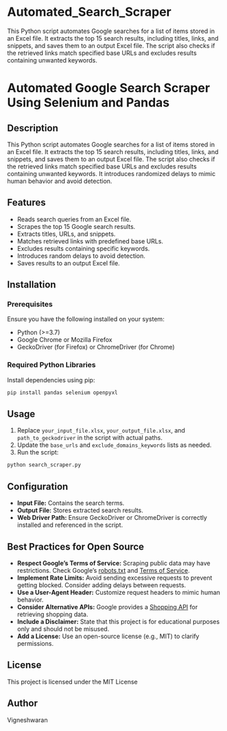 # Automated_Search_Scraper
This Python script automates Google searches for a list of items stored in an Excel file. It extracts the top 15 search results, including titles, links, and snippets, and saves them to an output Excel file. The script also checks if the retrieved links match specified base URLs and excludes results containing unwanted keywords.
# Automated Google Search Scraper Using Selenium and Pandas

## Description
This Python script automates Google searches for a list of items stored in an Excel file. It extracts the top 15 search results, including titles, links, and snippets, and saves them to an output Excel file. The script also checks if the retrieved links match specified base URLs and excludes results containing unwanted keywords. It introduces randomized delays to mimic human behavior and avoid detection.

## Features
- Reads search queries from an Excel file.
- Scrapes the top 15 Google search results.
- Extracts titles, URLs, and snippets.
- Matches retrieved links with predefined base URLs.
- Excludes results containing specific keywords.
- Introduces random delays to avoid detection.
- Saves results to an output Excel file.

## Installation
### Prerequisites
Ensure you have the following installed on your system:
- Python (>=3.7)
- Google Chrome or Mozilla Firefox
- GeckoDriver (for Firefox) or ChromeDriver (for Chrome)

### Required Python Libraries
Install dependencies using pip:
```sh
pip install pandas selenium openpyxl
```

## Usage
1. Replace `your_input_file.xlsx`, `your_output_file.xlsx`, and `path_to_geckodriver` in the script with actual paths.
2. Update the `base_urls` and `exclude_domains_keywords` lists as needed.
3. Run the script:
```sh
python search_scraper.py
```

## Configuration
- **Input File:** Contains the search terms.
- **Output File:** Stores extracted search results.
- **Web Driver Path:** Ensure GeckoDriver or ChromeDriver is correctly installed and referenced in the script.

## Best Practices for Open Source
- **Respect Google’s Terms of Service:** Scraping public data may have restrictions. Check Google’s [robots.txt](https://www.google.com/robots.txt) and [Terms of Service](https://policies.google.com/terms).
- **Implement Rate Limits:** Avoid sending excessive requests to prevent getting blocked. Consider adding delays between requests.
- **Use a User-Agent Header:** Customize request headers to mimic human behavior.
- **Consider Alternative APIs:** Google provides a [Shopping API](https://developers.google.com/shopping-content) for retrieving shopping data.
- **Include a Disclaimer:** State that this project is for educational purposes only and should not be misused.
- **Add a License:** Use an open-source license (e.g., MIT) to clarify permissions.

## License
This project is licensed under the MIT License

## Author
Vigneshwaran


